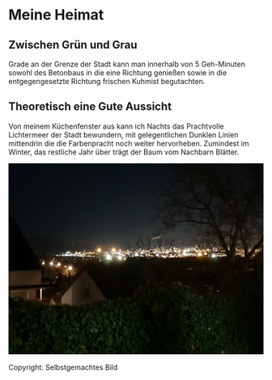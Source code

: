 # Meine Heimat

## Zwischen Grün und Grau

Grade an der Grenze der Stadt kann man innerhalb von 5 Geh-Minuten sowohl des Betonbaus in die eine Richtung genießen sowie in die entgegengesetzte Richtung frischen Kuhmist begutachten.

## Theoretisch eine Gute Aussicht

Von meinem Küchenfenster aus kann ich Nachts das Prachtvolle Lichtermeer der Stadt bewundern, mit gelegentlichen Dunklen Linien mittendrin die die Farbenpracht noch weiter hervorheben. Zumindest im Winter, das restliche Jahr über trägt der Baum vom Nachbarn Blätter.

![image](./20181128_172603.jpg)

Copyright: Selbstgemachtes Bild
